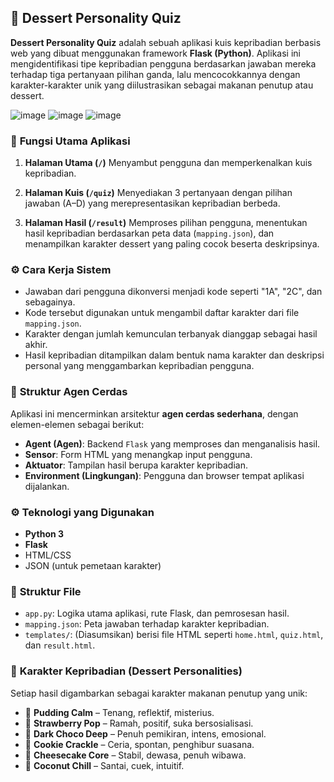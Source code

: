 ## 🍰 **Dessert Personality Quiz**

**Dessert Personality Quiz** adalah sebuah aplikasi kuis kepribadian berbasis web yang dibuat menggunakan framework **Flask (Python)**. Aplikasi ini mengidentifikasi tipe kepribadian pengguna berdasarkan jawaban mereka terhadap tiga pertanyaan pilihan ganda, lalu mencocokkannya dengan karakter-karakter unik yang diilustrasikan sebagai makanan penutup atau dessert.

![image](https://github.com/user-attachments/assets/2872ddc4-a31f-4bf1-a3e0-650c425cbc2a)
![image](https://github.com/user-attachments/assets/93907a6e-cad5-4ec5-a71d-a37c40293726)
![image](https://github.com/user-attachments/assets/db97133f-ed91-4074-a5ed-130c2d0f12f6)




### 🔧 **Fungsi Utama Aplikasi**

1. **Halaman Utama (`/`)**
   Menyambut pengguna dan memperkenalkan kuis kepribadian.

2. **Halaman Kuis (`/quiz`)**
   Menyediakan 3 pertanyaan dengan pilihan jawaban (A–D) yang merepresentasikan kepribadian berbeda.

3. **Halaman Hasil (`/result`)**
   Memproses pilihan pengguna, menentukan hasil kepribadian berdasarkan peta data (`mapping.json`), dan menampilkan karakter dessert yang paling cocok beserta deskripsinya.

### ⚙️ **Cara Kerja Sistem**

* Jawaban dari pengguna dikonversi menjadi kode seperti "1A", "2C", dan sebagainya.
* Kode tersebut digunakan untuk mengambil daftar karakter dari file `mapping.json`.
* Karakter dengan jumlah kemunculan terbanyak dianggap sebagai hasil akhir.
* Hasil kepribadian ditampilkan dalam bentuk nama karakter dan deskripsi personal yang menggambarkan kepribadian pengguna.

### 🤖 **Struktur Agen Cerdas**

Aplikasi ini mencerminkan arsitektur **agen cerdas sederhana**, dengan elemen-elemen sebagai berikut:

* **Agent (Agen)**: Backend `Flask` yang memproses dan menganalisis hasil.
* **Sensor**: Form HTML yang menangkap input pengguna.
* **Aktuator**: Tampilan hasil berupa karakter kepribadian.
* **Environment (Lingkungan)**: Pengguna dan browser tempat aplikasi dijalankan.

### ⚙️ Teknologi yang Digunakan
- **Python 3**
- **Flask**
- HTML/CSS
- JSON (untuk pemetaan karakter)

### 📁 **Struktur File**

* `app.py`: Logika utama aplikasi, rute Flask, dan pemrosesan hasil.
* `mapping.json`: Peta jawaban terhadap karakter kepribadian.
* `templates/`: (Diasumsikan) berisi file HTML seperti `home.html`, `quiz.html`, dan `result.html`.

### 🍩 **Karakter Kepribadian (Dessert Personalities)**

Setiap hasil digambarkan sebagai karakter makanan penutup yang unik:

* 🍮 **Pudding Calm** – Tenang, reflektif, misterius.
* 🍓 **Strawberry Pop** – Ramah, positif, suka bersosialisasi.
* 🍫 **Dark Choco Deep** – Penuh pemikiran, intens, emosional.
* 🍪 **Cookie Crackle** – Ceria, spontan, penghibur suasana.
* 🍰 **Cheesecake Core** – Stabil, dewasa, penuh wibawa.
* 🥥 **Coconut Chill** – Santai, cuek, intuitif.
